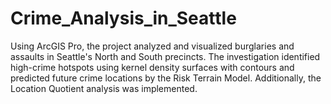 # Crime_Analysis_in_Seattle

Using ArcGIS Pro, the project analyzed and visualized burglaries and assaults in Seattle's North and South precincts. The investigation identified high-crime hotspots using kernel density surfaces with contours and predicted future crime locations by the Risk Terrain Model. Additionally, the Location Quotient analysis was implemented.

